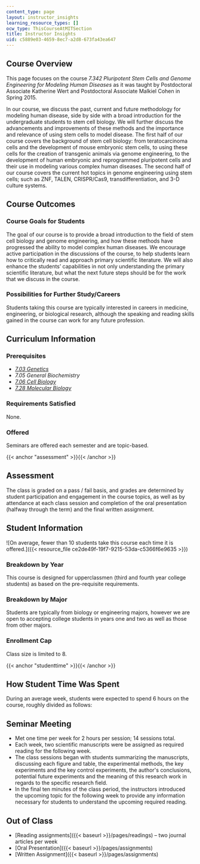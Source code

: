 ```yaml
---
content_type: page
layout: instructor_insights
learning_resource_types: []
ocw_type: ThisCourseAtMITSection
title: Instructor Insights
uid: c5889e03-4659-8ec7-a2d8-673fa43ea647
---
```


Course Overview
---------------

This page focuses on the course _7.342 Pluripotent Stem Cells and Genome Engineering for Modeling Human Diseases_ as it was taught by Postdoctoral Associate Katherine Wert and Postdoctoral Associate Malkiel Cohen in Spring 2015.

In our course, we discuss the past, current and future methodology for modeling human disease, side by side with a broad introduction for the undergraduate students to stem cell biology. We will further discuss the advancements and improvements of these methods and the importance and relevance of using stem cells to model disease. The first half of our course covers the background of stem cell biology: from teratocarcinoma cells and the development of mouse embryonic stem cells, to using these cells for the creation of transgenic animals via genome engineering, to the development of human embryonic and reprogrammed pluripotent cells and their use in modeling various complex human diseases. The second half of our course covers the current hot topics in genome engineering using stem cells; such as ZNF, TALEN, CRISPR/Cas9, transdifferentiation, and 3-D culture systems.

Course Outcomes
---------------

### Course Goals for Students

The goal of our course is to provide a broad introduction to the field of stem cell biology and genome engineering, and how these methods have progressed the ability to model complex human diseases. We encourage active participation in the discussions of the course, to help students learn how to critically read and approach primary scientific literature. We will also enhance the students’ capabilities in not only understanding the primary scientific literature, but what the next future steps should be for the work that we discuss in the course.

### Possibilities for Further Study/Careers

Students taking this course are typically interested in careers in medicine, engineering, or biological research, although the speaking and reading skills gained in the course can work for any future profession.

Curriculum Information
----------------------

### Prerequisites

*   [_7.03 Genetics_](/courses/7-03-genetics-fall-2004/)
*   _7.05 General Biochemistry_
*   [_7.06 Cell Biology_](/courses/7-06-cell-biology-spring-2007/)
*   [_7.28 Molecular Biology_](/courses/7-28-molecular-biology-spring-2005/)

### Requirements Satisfied

None.

### Offered

Seminars are offered each semester and are topic-based.

{{< anchor "assessment" >}}{{< /anchor >}}

Assessment
----------

The class is graded on a pass / fail basis, and grades are determined by student participation and engagement in the course topics, as well as by attendance at each class session and completion of the oral presentation (halfway through the term) and the final written assignment.

Student Information
-------------------

![On average, fewer than 10 students take this course each time it is offered.]({{< resource_file ce2de49f-19f7-9215-53da-c5366f6e9635 >}})

### Breakdown by Year

This course is designed for upperclassmen (third and fourth year college students) as based on the pre-requisite requirements.

### Breakdown by Major

Students are typically from biology or engineering majors, however we are open to accepting college students in years one and two as well as those from other majors.

### Enrollment Cap

Class size is limited to 8.

{{< anchor "studenttime" >}}{{< /anchor >}}

How Student Time Was Spent
--------------------------

During an average week, students were expected to spend 6 hours on the course, roughly divided as follows:

Seminar Meeting
---------------

*   Met one time per week for 2 hours per session; 14 sessions total.
*   Each week, two scientific manuscripts were be assigned as required reading for the following week.
*   The class sessions began with students summarizing the manuscripts, discussing each figure and table, the experimental methods, the key experiments and the key control experiments, the author's conclusions, potential future experiments and the meaning of this research work in regards to the specific research field.
*   In the final ten minutes of the class period, the instructors introduced the upcoming topic for the following week to provide any information necessary for students to understand the upcoming required reading.

Out of Class
------------

*   [Reading assignments]({{< baseurl >}}/pages/readings) – two journal articles per week
*   [Oral Presentation]({{< baseurl >}}/pages/assignments)
*   [Written Assignment]({{< baseurl >}}/pages/assignments)